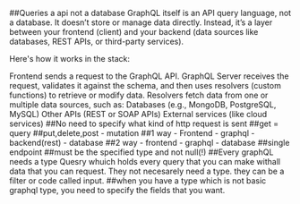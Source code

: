 ##Queries a api not a database
GraphQL itself is an API query language, not a database. It doesn’t store or manage data directly. Instead, it’s a layer between your frontend (client) and your backend (data sources like databases, REST APIs, or third-party services).

Here's how it works in the stack:

Frontend sends a request to the GraphQL API.
GraphQL Server receives the request, validates it against the schema, and then uses resolvers (custom functions) to retrieve or modify data.
Resolvers fetch data from one or multiple data sources, such as:
Databases (e.g., MongoDB, PostgreSQL, MySQL)
Other APIs (REST or SOAP APIs)
External services (like cloud services)
##No need to specify what kind of http request is sent
##get = query
##put,delete,post - mutation
##1 way - Frontend - graphql - backend(rest) - database
##2 way - frontend - graphql - database
##single endpoint
##must be the specified type and not null(!)
##Every graphQL needs a type Quesry whuich holds every query that you can make withall data that you can request. They not necesarely need a type. they can be a filter or code called input. 
##when you have a type which is not basic graphql type, you need to specify the fields that you want.
